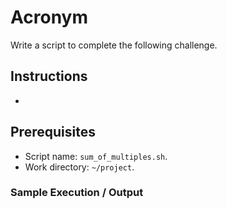 # Acronym

Write a script to complete the following challenge.

## Instructions

- 

## Prerequisites

- Script name: `sum_of_multiples.sh`.
- Work directory: `~/project`.

### Sample Execution / Output

